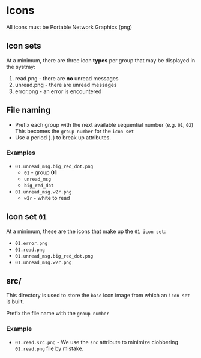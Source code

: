 # Icons

All icons must be Portable Network Graphics (png)

## Icon sets

At a minimum, there are three icon **types** per group that may be
displayed in the systray:

1. read.png - there are **no** unread messages
2. unread.png - there are unread messages
3. error.png - an error is encountered 

## File naming

- Prefix each group with the next available sequential number
  (e.g. `01`, `02`)  This becomes the `group number` for the `icon
  set`
- Use a period (`.`) to break up attributes.

### Examples

- `01.unread_msg.big_red_dot.png`
  - `01` - group **01**
  - `unread_msg` 
  - `big_red_dot` 
- `01.unread_msg.w2r.png`
  - `w2r` - white to read

## Icon set `01`

At a minimum, these are the icons that make up the `01 icon set`:

- `01.error.png`
- `01.read.png`
- `01.unread_msg.big_red_dot.png`
- `01.unread_msg.w2r.png`

## src/

This directory is used to store the `base` icon image from which an
`icon set` is built.

Prefix the file name with the `group number`

### Example

- `01.read.src.png` - We use the `src` attribute to minimize clobbering
  `01.read.png` file by mistake.

